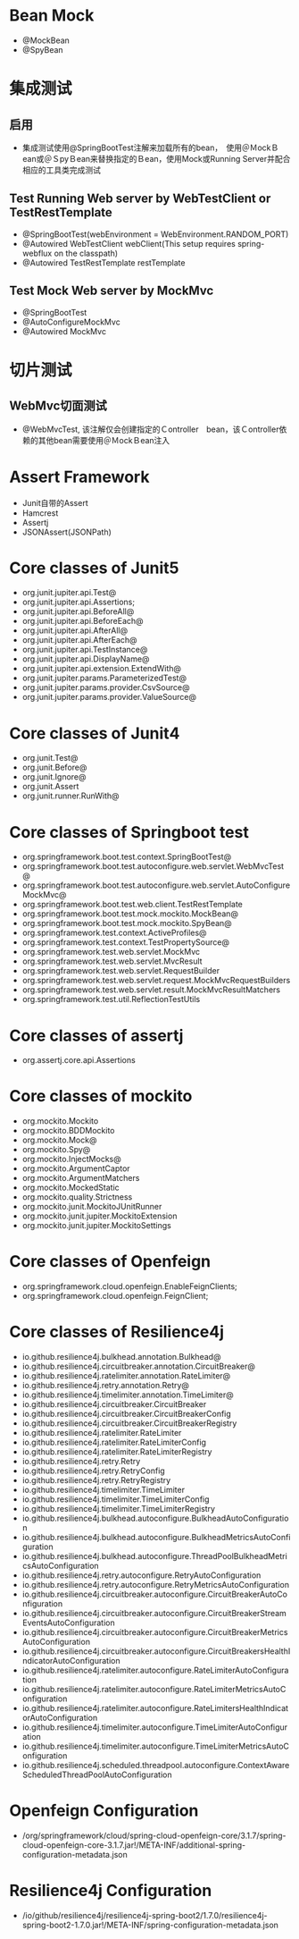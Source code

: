 # Bean Mock
- @MockBean
- @SpyBean

# 集成测试
## 启用
- 集成测试使用@SpringBootTest注解来加载所有的bean，　使用＠ＭockＢean或＠ＳpyＢean来替换指定的Ｂean，使用Mock或Running Server并配合相应的工具类完成测试

## Test Running Web server by WebTestClient or TestRestTemplate
- @SpringBootTest(webEnvironment = WebEnvironment.RANDOM_PORT)
- @Autowired WebTestClient webClient(This setup requires spring-webflux on the classpath)
- @Autowired TestRestTemplate restTemplate

## Test Mock Web server by MockMvc
- @SpringBootTest
- @AutoConfigureMockMvc
- @Autowired MockMvc


# 切片测试
## WebMvc切面测试
- @WebMvcTest, 该注解仅会创建指定的Ｃontroller　bean，该Ｃontroller依赖的其他bean需要使用＠ＭockＢean注入


# Assert Framework
- Junit自带的Assert
- Hamcrest
- Assertj
- JSONAssert(JSONPath)

# Core classes of Junit5
- org.junit.jupiter.api.Test@
- org.junit.jupiter.api.Assertions;
- org.junit.jupiter.api.BeforeAll@
- org.junit.jupiter.api.BeforeEach@
- org.junit.jupiter.api.AfterAll@
- org.junit.jupiter.api.AfterEach@
- org.junit.jupiter.api.TestInstance@
- org.junit.jupiter.api.DisplayName@
- org.junit.jupiter.api.extension.ExtendWith@
- org.junit.jupiter.params.ParameterizedTest@
- org.junit.jupiter.params.provider.CsvSource@
- org.junit.jupiter.params.provider.ValueSource@

# Core classes of Junit4
- org.junit.Test@
- org.junit.Before@
- org.junit.Ignore@
- org.junit.Assert
- org.junit.runner.RunWith@

# Core classes of Springboot test
- org.springframework.boot.test.context.SpringBootTest@
- org.springframework.boot.test.autoconfigure.web.servlet.WebMvcTest@
- org.springframework.boot.test.autoconfigure.web.servlet.AutoConfigureMockMvc@
- org.springframework.boot.test.web.client.TestRestTemplate
- org.springframework.boot.test.mock.mockito.MockBean@
- org.springframework.boot.test.mock.mockito.SpyBean@
- org.springframework.test.context.ActiveProfiles@
- org.springframework.test.context.TestPropertySource@
- org.springframework.test.web.servlet.MockMvc
- org.springframework.test.web.servlet.MvcResult
- org.springframework.test.web.servlet.RequestBuilder
- org.springframework.test.web.servlet.request.MockMvcRequestBuilders
- org.springframework.test.web.servlet.result.MockMvcResultMatchers
- org.springframework.test.util.ReflectionTestUtils

# Core classes of assertj
- org.assertj.core.api.Assertions

# Core classes of mockito
- org.mockito.Mockito
- org.mockito.BDDMockito
- org.mockito.Mock@
- org.mockito.Spy@
- org.mockito.InjectMocks@
- org.mockito.ArgumentCaptor
- org.mockito.ArgumentMatchers
- org.mockito.MockedStatic
- org.mockito.quality.Strictness
- org.mockito.junit.MockitoJUnitRunner
- org.mockito.junit.jupiter.MockitoExtension
- org.mockito.junit.jupiter.MockitoSettings

# Core classes of Openfeign
- org.springframework.cloud.openfeign.EnableFeignClients;
- org.springframework.cloud.openfeign.FeignClient;

# Core classes of Resilience4j
- io.github.resilience4j.bulkhead.annotation.Bulkhead@
- io.github.resilience4j.circuitbreaker.annotation.CircuitBreaker@
- io.github.resilience4j.ratelimiter.annotation.RateLimiter@
- io.github.resilience4j.retry.annotation.Retry@
- io.github.resilience4j.timelimiter.annotation.TimeLimiter@
- io.github.resilience4j.circuitbreaker.CircuitBreaker
- io.github.resilience4j.circuitbreaker.CircuitBreakerConfig
- io.github.resilience4j.circuitbreaker.CircuitBreakerRegistry
- io.github.resilience4j.ratelimiter.RateLimiter
- io.github.resilience4j.ratelimiter.RateLimiterConfig
- io.github.resilience4j.ratelimiter.RateLimiterRegistry
- io.github.resilience4j.retry.Retry
- io.github.resilience4j.retry.RetryConfig
- io.github.resilience4j.retry.RetryRegistry
- io.github.resilience4j.timelimiter.TimeLimiter
- io.github.resilience4j.timelimiter.TimeLimiterConfig
- io.github.resilience4j.timelimiter.TimeLimiterRegistry
- io.github.resilience4j.bulkhead.autoconfigure.BulkheadAutoConfiguration
- io.github.resilience4j.bulkhead.autoconfigure.BulkheadMetricsAutoConfiguration
- io.github.resilience4j.bulkhead.autoconfigure.ThreadPoolBulkheadMetricsAutoConfiguration
- io.github.resilience4j.retry.autoconfigure.RetryAutoConfiguration
- io.github.resilience4j.retry.autoconfigure.RetryMetricsAutoConfiguration
- io.github.resilience4j.circuitbreaker.autoconfigure.CircuitBreakerAutoConfiguration
- io.github.resilience4j.circuitbreaker.autoconfigure.CircuitBreakerStreamEventsAutoConfiguration
- io.github.resilience4j.circuitbreaker.autoconfigure.CircuitBreakerMetricsAutoConfiguration
- io.github.resilience4j.circuitbreaker.autoconfigure.CircuitBreakersHealthIndicatorAutoConfiguration
- io.github.resilience4j.ratelimiter.autoconfigure.RateLimiterAutoConfiguration
- io.github.resilience4j.ratelimiter.autoconfigure.RateLimiterMetricsAutoConfiguration
- io.github.resilience4j.ratelimiter.autoconfigure.RateLimitersHealthIndicatorAutoConfiguration
- io.github.resilience4j.timelimiter.autoconfigure.TimeLimiterAutoConfiguration
- io.github.resilience4j.timelimiter.autoconfigure.TimeLimiterMetricsAutoConfiguration
- io.github.resilience4j.scheduled.threadpool.autoconfigure.ContextAwareScheduledThreadPoolAutoConfiguration

# Openfeign Configuration
- /org/springframework/cloud/spring-cloud-openfeign-core/3.1.7/spring-cloud-openfeign-core-3.1.7.jar!/META-INF/additional-spring-configuration-metadata.json

# Resilience4j Configuration
- /io/github/resilience4j/resilience4j-spring-boot2/1.7.0/resilience4j-spring-boot2-1.7.0.jar!/META-INF/spring-configuration-metadata.json
